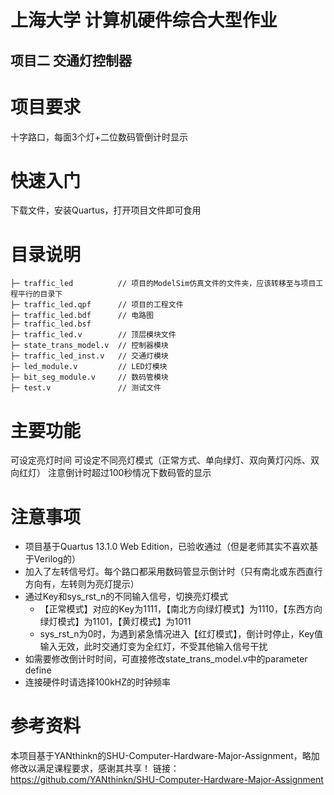 # 上海大学 计算机硬件综合大型作业
## 项目二 交通灯控制器
# 项目要求
十字路口，每面3个灯+二位数码管倒计时显示
# 快速入门
下载文件，安装Quartus，打开项目文件即可食用
# 目录说明
```
├─ traffic_led          // 项目的ModelSim仿真文件的文件夹，应该转移至与项目工程平行的目录下
├─ traffic_led.qpf      // 项目的工程文件
├─ traffic_led.bdf      // 电路图
├─ traffic_led.bsf
├─ traffic_led.v        // 顶层模块文件
├─ state_trans_model.v  // 控制器模块
├─ traffic_led_inst.v   // 交通灯模块
├─ led_module.v         // LED灯模块
├─ bit_seg_module.v     // 数码管模块
├─ test.v               // 测试文件
```

# 主要功能
可设定亮灯时间
可设定不同亮灯模式（正常方式、单向绿灯、双向黄灯闪烁、双向红灯）
注意倒计时超过100秒情况下数码管的显示
# 注意事项
- 项目基于Quartus 13.1.0 Web Edition，已验收通过（但是老师其实不喜欢基于Verilog的）
- 加入了左转信号灯。每个路口都采用数码管显示倒计时（只有南北或东西直行方向有，左转则为亮灯提示）
- 通过Key和sys_rst_n的不同输入信号，切换亮灯模式
  - 【正常模式】对应的Key为1111，【南北方向绿灯模式】为1110，【东西方向绿灯模式】为1101，【黄灯模式】为1011
  - sys_rst_n为0时，为遇到紧急情况进入【红灯模式】，倒计时停止，Key值输入无效，此时交通灯变为全红灯，不受其他输入信号干扰
- 如需要修改倒计时时间，可直接修改state_trans_model.v中的parameter define
- 连接硬件时请选择100kHZ的时钟频率
# 参考资料
本项目基于YANthinkn的SHU-Computer-Hardware-Major-Assignment，略加修改以满足课程要求，感谢其共享！
链接：https://github.com/YANthinkn/SHU-Computer-Hardware-Major-Assignment
